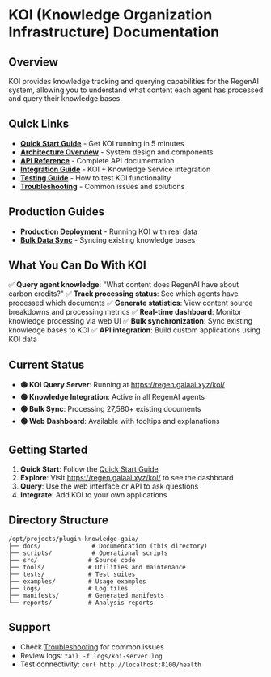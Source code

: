 # KOI (Knowledge Organization Infrastructure) Documentation

## Overview

KOI provides knowledge tracking and querying capabilities for the RegenAI system, allowing you to understand what content each agent has processed and query their knowledge bases.

## Quick Links

- **[Quick Start Guide](./QUICK-START.md)** - Get KOI running in 5 minutes
- **[Architecture Overview](./ARCHITECTURE.md)** - System design and components
- **[API Reference](./API-REFERENCE.md)** - Complete API documentation
- **[Integration Guide](./INTEGRATION.md)** - KOI + Knowledge Service integration
- **[Testing Guide](./TESTING.md)** - How to test KOI functionality
- **[Troubleshooting](./TROUBLESHOOTING.md)** - Common issues and solutions

## Production Guides

- **[Production Deployment](./KOI-NODE-USAGE.md)** - Running KOI with real data
- **[Bulk Data Sync](./BULK-SYNC.md)** - Syncing existing knowledge bases

## What You Can Do With KOI

✅ **Query agent knowledge**: "What content does RegenAI have about carbon credits?"
✅ **Track processing status**: See which agents have processed which documents
✅ **Generate statistics**: View content source breakdowns and processing metrics
✅ **Real-time dashboard**: Monitor knowledge processing via web UI
✅ **Bulk synchronization**: Sync existing knowledge bases to KOI
✅ **API integration**: Build custom applications using KOI data

## Current Status

- **🟢 KOI Query Server**: Running at https://regen.gaiaai.xyz/koi/
- **🟢 Knowledge Integration**: Active in all RegenAI agents
- **🟢 Bulk Sync**: Processing 27,580+ existing documents
- **🟢 Web Dashboard**: Available with tooltips and explanations

## Getting Started

1. **Quick Start**: Follow the [Quick Start Guide](./QUICK-START.md)
2. **Explore**: Visit https://regen.gaiaai.xyz/koi/ to see the dashboard
3. **Query**: Use the web interface or API to ask questions
4. **Integrate**: Add KOI to your own applications

## Directory Structure

```
/opt/projects/plugin-knowledge-gaia/
├── docs/              # Documentation (this directory)
├── scripts/           # Operational scripts
├── src/              # Source code
├── tools/            # Utilities and maintenance
├── tests/            # Test suites  
├── examples/         # Usage examples
├── logs/             # Log files
├── manifests/        # Generated manifests
└── reports/          # Analysis reports
```

## Support

- Check [Troubleshooting](./TROUBLESHOOTING.md) for common issues
- Review logs: `tail -f logs/koi-server.log`
- Test connectivity: `curl http://localhost:8100/health`